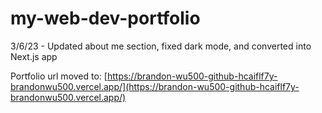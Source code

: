 # my-web-dev-portfolio

3/6/23 - Updated about me section, fixed dark mode, and converted into Next.js app

Portfolio url moved to: [https://brandon-wu500-github-hcaiflf7y-brandonwu500.vercel.app/](https://brandon-wu500-github-hcaiflf7y-brandonwu500.vercel.app/)
